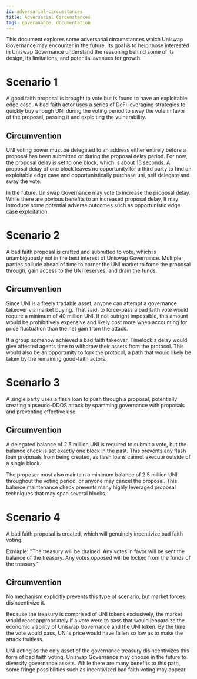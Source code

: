 ```yaml
---
id: adversarial-circumstances
title: Adversarial Circumstances
tags: goveranance, documentation
---
```


This document explores some adversarial circumstances which Uniswap Governance may encounter in the future. Its goal is to help those interested in Uniswap Governance understand the reasoning behind some of its design, its limitations, and potential avenues for growth.

# Scenario 1

A good faith proposal is brought to vote but is found to have an exploitable edge case. A bad faith actor uses a series of DeFi leveraging strategies to quickly buy enough UNI during the voting period to sway the vote in favor of the proposal, passing it and exploiting the vulnerability.

## Circumvention

UNI voting power must be delegated to an address either entirely before a proposal has been submitted or during the proposal delay period. For now, the proposal delay is set to one block, which is about 15 seconds. A proposal delay of one block leaves no opportunity for a third party to find an exploitable edge case and opportunistically purchase uni, self delegate and sway the vote.

In the future, Uniswap Governance may vote to increase the proposal delay. While there are obvious benefits to an increased proposal delay, It may introduce some potential adverse outcomes such as opportunistic edge case exploitation.

# Scenario 2

A bad faith proposal is crafted and submitted to vote, which is unambiguously not in the best interest of Uniswap Governance. Multiple parties collude ahead of time to corner the UNI market to force the proposal through, gain access to the UNI reserves, and drain the funds.

## Circumvention

Since UNI is a freely tradable asset, anyone can attempt a governance takeover via market buying. That said, to force-pass a bad faith vote would require a minimum of 40 million UNI. If not outright impossible, this amount would be prohibitively expensive and likely cost more when accounting for price fluctuation than the net gain from the attack.

If a group somehow achieved a bad faith takeover, Timelock's delay would give affected agents time to withdraw their assets from the protocol. This would also be an opportunity to fork the protocol, a path that would likely be taken by the remaining good-faith actors.

# Scenario 3

A single party uses a flash loan to push through a proposal, potentially creating a pseudo-DDOS attack by spamming governance with proposals and preventing effective use.

## Circumvention

A delegated balance of 2.5 million UNI is required to submit a vote, but the balance check is set exactly one block in the past. This prevents any flash loan proposals from being created, as flash loans cannot execute outside of a single block.

The proposer must also maintain a minimum balance of 2.5 million UNI throughout the voting period, or anyone may cancel the proposal. This balance maintenance check prevents many highly leveraged proposal techniques that may span several blocks.

# Scenario 4

A bad faith proposal is created, which will genuinely incentivize bad faith voting.

Exmaple: &quot;The treasury will be drained. Any votes in favor will be sent the balance of the treasury. Any votes opposed will be locked from the funds of the treasury.&quot;

## Circumvention

No mechanism explicitly prevents this type of scenario, but market forces disincentivize it.

Because the treasury is comprised of UNI tokens exclusively, the market would react appropriately if a vote were to pass that would jeopardize the economic viability of Uniswap Governance and the UNI token. By the time the vote would pass, UNI's price would have fallen so low as to make the attack fruitless.

UNI acting as the only asset of the governance treasury disincentivizes this form of bad faith voting. Uniswap Governance may choose in the future to diversify governance assets. While there are many benefits to this path, some fringe possibilities such as incentivized bad faith voting may appear.
